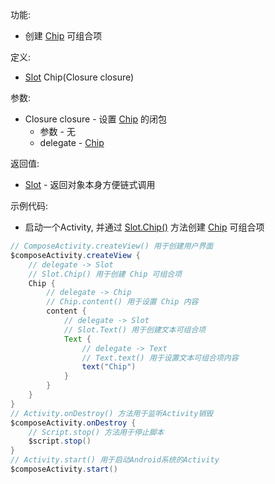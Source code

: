 功能:

+ 创建 [Chip](/API/UI/Compose/Widget/Chip/README.md) 可组合项

定义:

+ [Slot](/API/UI/Compose/Slot/Slot/README.md) Chip(Closure closure)

参数:

+ Closure closure - 设置 [Chip](/API/UI/Compose/Widget/Chip/README.md) 的闭包
    + 参数 - 无
    + delegate - [Chip](/API/UI/Compose/Widget/Chip/README.md)

返回值:

+ [Slot](/API/UI/Compose/Slot/Slot/README.md) - 返回对象本身方便链式调用

示例代码:

+ 启动一个Activity, 并通过 [Slot.Chip()](/API/UI/Compose/Slot/Slot/README.md?id=Chip)
  方法创建 [Chip](/API/UI/Compose/Widget/Chip/README.md) 可组合项

```groovy
// ComposeActivity.createView() 用于创建用户界面
$composeActivity.createView {
    // delegate -> Slot
    // Slot.Chip() 用于创建 Chip 可组合项
    Chip {
        // delegate -> Chip
        // Chip.content() 用于设置 Chip 内容
        content {
            // delegate -> Slot
            // Slot.Text() 用于创建文本可组合项
            Text {
                // delegate -> Text
                // Text.text() 用于设置文本可组合项内容
                text("Chip")
            }
        }
    }
}
// Activity.onDestroy() 方法用于监听Activity销毁
$composeActivity.onDestroy {
    // Script.stop() 方法用于停止脚本
    $script.stop()
}
// Activity.start() 用于启动Android系统的Activity
$composeActivity.start()
```